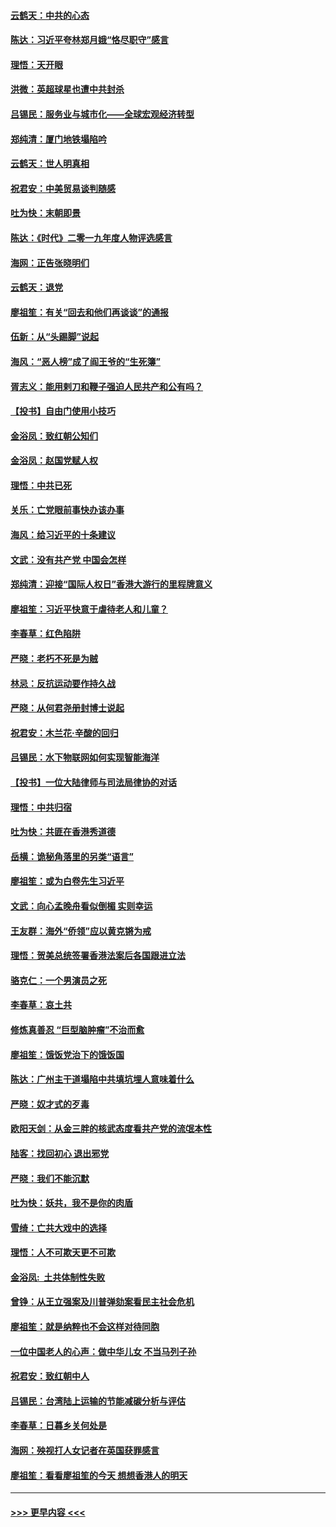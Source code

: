 #### [云鹤天：中共的心态](../pages/nsc993/n11729906.md?t=12181711) 
#### [陈达：习近平夸林郑月娥“恪尽职守”感言](../pages/nsc993/n11729881.md?t=12181711) 
#### [理悟：天开眼](../pages/nsc993/n11729699.md?t=12181711) 
#### [洪微：英超球星也遭中共封杀](../pages/nsc993/n11727243.md?t=12181711) 
#### [吕锡民：服务业与城市化——全球宏观经济转型](../pages/nsc993/n11725845.md?t=12181711) 
#### [郑纯清：厦门地铁塌陷吟](../pages/nsc993/n11725813.md?t=12181711) 
#### [云鹤天：世人明真相](../pages/nsc993/n11725621.md?t=12181711) 
#### [祝君安：中美贸易谈判随感](../pages/nsc993/n11725609.md?t=12181711) 
#### [吐为快：末朝即景](../pages/nsc993/n11723365.md?t=12181711) 
#### [陈达：《时代》二零一九年度人物评选感言](../pages/nsc993/n11723337.md?t=12181711) 
#### [海网：正告张晓明们](../pages/nsc993/n11723228.md?t=12181711) 
#### [云鹤天：退党](../pages/nsc993/n11723056.md?t=12181711) 
#### [廖祖笙：有关“回去和他们再谈谈”的通报](../pages/nsc993/n11722442.md?t=12181711) 
#### [伍新：从“头踢脚”说起](../pages/nsc993/n11722429.md?t=12181711) 
#### [海风：“恶人榜”成了阎王爷的“生死簿”](../pages/nsc993/n11722272.md?t=12181711) 
#### [胥志义：能用剌刀和鞭子强迫人民共产和公有吗？](../pages/nsc993/n11720569.md?t=12181711) 
#### [【投书】自由门使用小技巧](../pages/nsc993/n11720180.md?t=12181711) 
#### [金浴凤：致红朝公知们](../pages/nsc993/n11720563.md?t=12181711) 
#### [金浴凤：赵国党赋人权](../pages/nsc993/n11720533.md?t=12181711) 
#### [理悟：中共已死](../pages/nsc993/n11720233.md?t=12181711) 
#### [关乐：亡党眼前事快办该办事](../pages/nsc993/n11719160.md?t=12181711) 
#### [海风：给习近平的十条建议](../pages/nsc993/n11717616.md?t=12181711) 
#### [文武：没有共产党 中国会怎样](../pages/nsc993/n11717584.md?t=12181711) 
#### [郑纯清：迎接“国际人权日”香港大游行的里程牌意义](../pages/nsc993/n11717417.md?t=12181711) 
#### [廖祖笙：习近平快意于虐待老人和儿童？](../pages/nsc993/n11715313.md?t=12181711) 
#### [李春草：红色陷阱](../pages/nsc993/n11715029.md?t=12181711) 
#### [严晓：老朽不死是为贼](../pages/nsc993/n11712910.md?t=12181711) 
#### [林忌：反抗运动要作持久战](../pages/nsc993/n11712623.md?t=12181711) 
#### [严晓：从何君尧册封博士说起](../pages/nsc993/n11712465.md?t=12181711) 
#### [祝君安：木兰花·辛酸的回归](../pages/nsc993/n11712381.md?t=12181711) 
#### [吕锡民：水下物联网如何实现智能海洋](../pages/nsc993/n11711158.md?t=12181711) 
#### [【投书】一位大陆律师与司法局律协的对话](../pages/nsc993/n11709675.md?t=12181711) 
#### [理悟：中共归宿](../pages/nsc993/n11710059.md?t=12181711) 
#### [吐为快：共匪在香港秀道德](../pages/nsc993/n11709979.md?t=12181711) 
#### [岳横：诡秘角落里的另类“语言”](../pages/nsc993/n11709792.md?t=12181711) 
#### [廖祖笙：或为白卷先生习近平](../pages/nsc993/n11708330.md?t=12181711) 
#### [文武：向心孟晚舟看似倒楣 实则幸运](../pages/nsc993/n11708236.md?t=12181711) 
#### [王友群：海外“侨领”应以黄克锵为戒](../pages/nsc993/n11706176.md?t=12181711) 
#### [理悟：贺美总统签署香港法案后各国跟进立法](../pages/nsc993/n11706853.md?t=12181711) 
#### [骆克仁：一个男演员之死](../pages/nsc993/n11706677.md?t=12181711) 
#### [李春草：哀土共](../pages/nsc993/n11706255.md?t=12181711) 
#### [修炼真善忍 “巨型脑肿瘤”不治而愈](../pages/nsc993/n11705340.md?t=12181711) 
#### [廖祖笙：饿饭党治下的饿饭国](../pages/nsc993/n11705085.md?t=12181711) 
#### [陈达：广州主干道塌陷中共填坑埋人意味着什么](../pages/nsc993/n11705046.md?t=12181711) 
#### [严晓：奴才式的歹毒](../pages/nsc993/n11704826.md?t=12181711) 
#### [欧阳天剑：从金三胖的核武态度看共产党的流氓本性](../pages/nsc993/n11702238.md?t=12181711) 
#### [陆客：找回初心 退出邪党](../pages/nsc993/n11702213.md?t=12181711) 
#### [严晓：我们不能沉默](../pages/nsc993/n11702110.md?t=12181711) 
#### [吐为快：妖共，我不是你的肉盾](../pages/nsc993/n11701366.md?t=12181711) 
#### [雪绮：亡共大戏中的选择](../pages/nsc993/n11699922.md?t=12181711) 
#### [理悟：人不可欺天更不可欺](../pages/nsc993/n11699657.md?t=12181711) 
#### [金浴凤:  土共体制性失败](../pages/nsc993/n11699361.md?t=12181711) 
#### [曾铮：从王立强案及川普弹劾案看民主社会危机](../pages/nsc993/n11699318.md?t=12181711) 
#### [廖祖笙：就是纳粹也不会这样对待同胞](../pages/nsc993/n11697658.md?t=12181711) 
#### [一位中国老人的心声：做中华儿女 不当马列子孙](../pages/nsc993/n11697525.md?t=12181711) 
#### [祝君安：致红朝中人](../pages/nsc993/n11697518.md?t=12181711) 
#### [吕锡民：台湾陆上运输的节能减碳分析与评估](../pages/nsc993/n11694983.md?t=12181711) 
#### [李春草：日暮乡关何处是](../pages/nsc993/n11694805.md?t=12181711) 
#### [海网：殃视打人女记者在英国获罪感言](../pages/nsc993/n11693832.md?t=12181711) 
#### [廖祖笙：看看廖祖笙的今天 想想香港人的明天](../pages/nsc993/n11693707.md?t=12181711) 

----
#### [ >>> 更早内容 <<< ](../indexes/nsc993-earlier.md)
